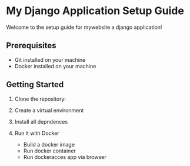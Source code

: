 # My Django Application Setup Guide

Welcome to the setup guide for mywebsite a django application!

## Prerequisites

- Git installed on your machine
- Docker installed on your machine

## Getting Started

1. Clone the repository:

2. Create a virtual environment

3. Install all depndences

4. Run it with Docker
    - Build a docker image
    - Run docker container
    - Run dockeracces app via browser



